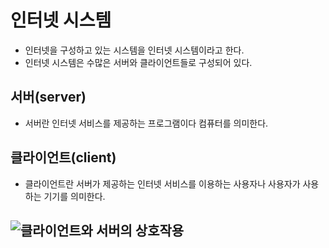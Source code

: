 # 인터넷 시스템
- 인터넷을 구성하고 있는 시스템을 인터넷 시스템이라고 한다.
- 인터넷 시스템은 수많은 서버와 클라이언트들로 구성되어 있다.
  
## 서버(server)
- 서버란 인터넷 서비스를 제공하는 프로그램이다 컴퓨터를 의미한다.

## 클라이언트(client)
- 클라이언트란 서버가 제공하는 인터넷 서비스를 이용하는 사용자나 사용자가 사용하는 기기를 의미한다.

## ![클라이언트와 서버의 상호작용](https://img1.daumcdn.net/thumb/R800x0/?scode=mtistory2&fname=https%3A%2F%2Ft1.daumcdn.net%2Fcfile%2Ftistory%2F222E3347592EABD713)
